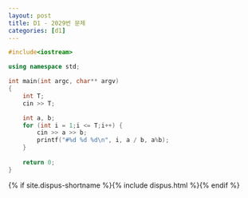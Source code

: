 ```yaml
---
layout: post
title: D1 - 2029번 문제
categories: [d1]
---
```


~~~cpp
#include<iostream>

using namespace std;

int main(int argc, char** argv)
{
	int T;
	cin >> T;

	int a, b;
	for (int i = 1;i <= T;i++) {
		cin >> a >> b;
		printf("#%d %d %d\n", i, a / b, a%b);
	}
	
	return 0;
}
~~~

{% if site.dispus-shortname %}{% include dispus.html %}{% endif %}